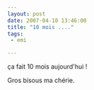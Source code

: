 ```yaml
---
layout: post
date: 2007-04-10 13:46:00
title: "10 mois ...."
tags:
 - emi

---
```


ça fait 10 mois aujourd'hui !

Gros bisous ma chérie.

